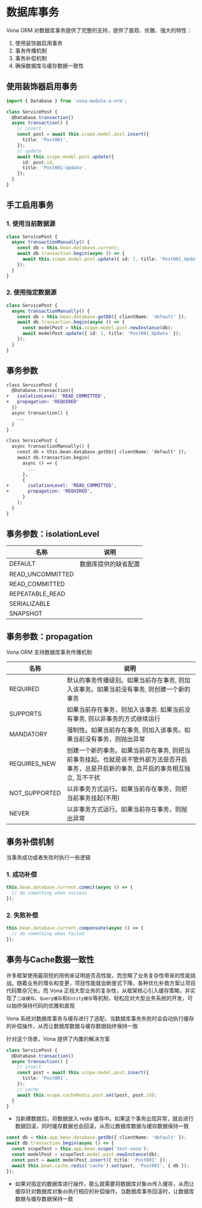 # 数据库事务

Vona ORM 对数据库事务提供了完整的支持，提供了直观、优雅、强大的特性：

1. 使用装饰器启用事务
2. 事务传播机制
3. 事务补偿机制
4. 确保数据库与缓存数据一致性

## 使用装饰器启用事务

``` typescript
import { Database } from 'vona-module-a-orm';

class ServicePost {
  @Database.transaction()
  async transaction() {
    // insert
    const post = await this.scope.model.post.insert({
      title: 'Post001',
    });
    // update
    await this.scope.model.post.update({
      id: post.id,
      title: 'Post001-Update',
    });
  }
}  
```

## 手工启用事务

### 1. 使用当前数据源

``` typescript
class ServicePost {
  async transactionManually() {
    const db = this.bean.database.current;
    await db.transaction.begin(async () => {
      await this.scope.model.post.update({ id: 1, title: 'Post001_Update' });
    });
  }
}
```

### 2. 使用指定数据源

``` typescript
class ServicePost {
  async transactionManually() {
    const db = this.bean.database.getDb({ clientName: 'default' });
    await db.transaction.begin(async () => {
      const modelPost = this.scope.model.post.newInstance(db);
      await modelPost.update({ id: 1, title: 'Post001_Update' });
    });
  }
}
```

## 事务参数

``` diff
class ServicePost {
  @Database.transaction({
+   isolationLevel: 'READ_COMMITTED',
+   propagation: 'REQUIRED'
  })
  async transaction() {
    ...
  }
}  
```

``` diff
class ServicePost {
  async transactionManually() {
    const db = this.bean.database.getDb({ clientName: 'default' });
    await db.transaction.begin(
      async () => {
        ...
      },
      {
+       isolationLevel: 'READ_COMMITTED',
+       propagation: 'REQUIRED',
      }
    );
  }
}  
```

## 事务参数：isolationLevel

|名称|说明|
|--|--|
|DEFAULT|数据库提供的缺省配置|
|READ_UNCOMMITTED||
|READ_COMMITTED||
|REPEATABLE_READ||
|SERIALIZABLE||
|SNAPSHOT||


## 事务参数：propagation

Vona ORM 支持数据库事务传播机制

|名称|说明|
|--|--|
|REQUIRED|默认的事务传播级别。如果当前存在事务, 则加入该事务。如果当前没有事务, 则创建一个新的事务|
|SUPPORTS|如果当前存在事务，则加入该事务. 如果当前没有事务, 则以非事务的方式继续运行|
|MANDATORY|强制性。如果当前存在事务, 则加入该事务。如果当前没有事务，则抛出异常|
|REQUIRES_NEW|创建一个新的事务。如果当前存在事务, 则把当前事务挂起。也就是说不管外部方法是否开启事务，总是开启新的事务, 且开启的事务相互独立, 互不干扰|
|NOT_SUPPORTED|以非事务方式运行。如果当前存在事务，则把当前事务挂起(不用)|
|NEVER|以非事务方式运行。如果当前存在事务，则抛出异常|

## 事务补偿机制

当事务成功或者失败时执行一些逻辑

### 1. 成功补偿

``` typescript
this.bean.database.current.commit(async () => {
  // do something when success
});
```

### 2. 失败补偿

``` typescript
this.bean.database.current.compensate(async () => {
  // do something when failed
});
```

## 事务与Cache数据一致性

许多框架使用最简短的用例来证明是否高性能，而忽略了业务复杂性带来的性能挑战。随着业务的增长和变更，项目性能就会断崖式下降，各种优化补救方案让项目代码繁杂冗长。而 Vona 正视大型业务的复杂性，从框架核心引入缓存策略，并实现了`二级缓存`、`Query缓存`和`Entity缓存`等机制，轻松应对大型业务系统的开发，可以始终保持代码的优雅和直观

Vona 系统对数据库事务与缓存进行了适配，当数据库事务失败时会自动执行缓存的补偿操作，从而让数据库数据与缓存数据始终保持一致

针对这个场景，Vona 提供了内置的解决方案

``` typescript
class ServicePost {
  @Database.transaction()
  async transaction() {
    // insert
    const post = await this.scope.model.post.insert({
      title: 'Post001',
    });
    // cache
    await this.scope.cacheRedis.post.set(post, post.id);
  }
}  
```

- 当新建数据后，将数据放入 redis 缓存中。如果这个事务出现异常，就会进行数据回滚，同时缓存数据也会回滚，从而让数据库数据与缓存数据保持一致

``` typescript
const db = this.app.bean.database.getDb({ clientName: 'default' });
await db.transaction.begin(async () => {
  const scopeTest = this.app.bean.scope('test-vona');
  const modelPost = scopeTest.model.post.newInstance(db);
  const post = await modelPost.insert({ title: 'Post001' });
  await this.bean.cache.redis('cache').set(post, 'Post001', { db });
});
```

- 如果对指定的数据库进行操作，那么就需要将数据库对象`db`传入缓存，从而让缓存针对数据库对象`db`执行相应的补偿操作。当数据库事务回滚时，让数据库数据与缓存数据保持一致
